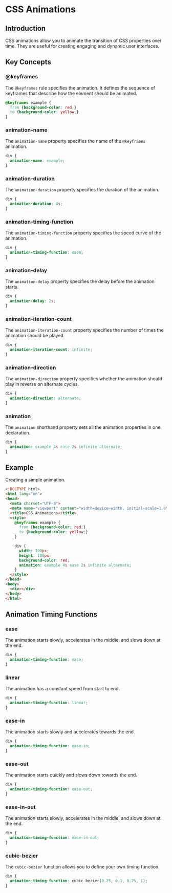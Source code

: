# CSS Animations

## Introduction

CSS animations allow you to animate the transition of CSS properties over time. They are useful for creating engaging and dynamic user interfaces.

## Key Concepts

### @keyframes

The `@keyframes` rule specifies the animation. It defines the sequence of keyframes that describe how the element should be animated.

```css
@keyframes example {
  from {background-color: red;}
  to {background-color: yellow;}
}
```

### animation-name

The `animation-name` property specifies the name of the `@keyframes` animation.

```css
div {
  animation-name: example;
}
```

### animation-duration

The `animation-duration` property specifies the duration of the animation.

```css
div {
  animation-duration: 4s;
}
```

### animation-timing-function

The `animation-timing-function` property specifies the speed curve of the animation.

```css
div {
  animation-timing-function: ease;
}
```

### animation-delay

The `animation-delay` property specifies the delay before the animation starts.

```css
div {
  animation-delay: 2s;
}
```

### animation-iteration-count

The `animation-iteration-count` property specifies the number of times the animation should be played.

```css
div {
  animation-iteration-count: infinite;
}
```

### animation-direction

The `animation-direction` property specifies whether the animation should play in reverse on alternate cycles.

```css
div {
  animation-direction: alternate;
}
```

### animation

The `animation` shorthand property sets all the animation properties in one declaration.

```css
div {
  animation: example 4s ease 2s infinite alternate;
}
```

## Example

Creating a simple animation.

```html
<!DOCTYPE html>
<html lang="en">
<head>
  <meta charset="UTF-8">
  <meta name="viewport" content="width=device-width, initial-scale=1.0">
  <title>CSS Animations</title>
  <style>
    @keyframes example {
      from {background-color: red;}
      to {background-color: yellow;}
    }

    div {
      width: 100px;
      height: 100px;
      background-color: red;
      animation: example 4s ease 2s infinite alternate;
    }
  </style>
</head>
<body>
  <div></div>
</body>
</html>
```

## Animation Timing Functions

### ease

The animation starts slowly, accelerates in the middle, and slows down at the end.

```css
div {
  animation-timing-function: ease;
}
```

### linear

The animation has a constant speed from start to end.

```css
div {
  animation-timing-function: linear;
}
```

### ease-in

The animation starts slowly and accelerates towards the end.

```css
div {
  animation-timing-function: ease-in;
}
```

### ease-out

The animation starts quickly and slows down towards the end.

```css
div {
  animation-timing-function: ease-out;
}
```

### ease-in-out

The animation starts slowly, accelerates in the middle, and slows down at the end.

```css
div {
  animation-timing-function: ease-in-out;
}
```

### cubic-bezier

The `cubic-bezier` function allows you to define your own timing function.

```css
div {
  animation-timing-function: cubic-bezier(0.25, 0.1, 0.25, 1);
}
```
